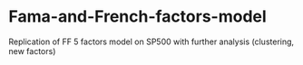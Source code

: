 # Fama-and-French-factors-model
Replication of FF 5 factors model on SP500 with further analysis (clustering, new factors)
